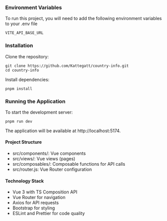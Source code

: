 ### Environment Variables

To run this project, you will need to add the following environment variables to your .env file

`VITE_API_BASE_URL`

### Installation

Clone the repository:

```
git clone https://github.com/Kattegatt/country-info.git
cd country-info
```

Install dependencies:

```
pnpm install
```

### Running the Application

To start the development server:

```
pnpm run dev
```

The application will be available at http://localhost:5174.

#### Project Structure

- src/components/: Vue components
- src/views/: Vue views (pages)
- src/composables/: Composable functions for API calls
- src/router.js: Vue Router configuration

#### Technology Stack

- Vue 3 with TS Composition API
- Vue Router for navigation
- Axios for API requests
- Bootstrap for styling
- ESLint and Prettier for code quality
